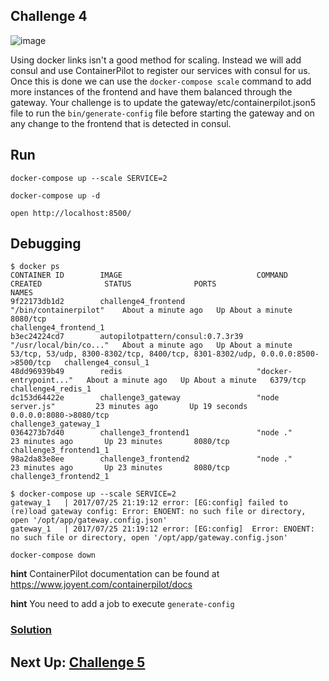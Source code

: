 ## Challenge 4

![image](../images/challenge4.png)

Using docker links isn't a good method for scaling. Instead we will add consul and use ContainerPilot to register our services with consul for us. Once this is done we can use the `docker-compose scale` command to add more instances of the frontend and have them balanced through the gateway. Your challenge is to update the gateway/etc/containerpilot.json5 file to run the `bin/generate-config` file before starting the gateway and on any change to the frontend that is detected in consul.

## Run

`docker-compose up --scale SERVICE=2`

`docker-compose up -d`



`open http://localhost:8500/`

## Debugging

```
$ docker ps
CONTAINER ID        IMAGE                              COMMAND                  CREATED              STATUS              PORTS                                                                            NAMES
9f22173db1d2        challenge4_frontend                "/bin/containerpilot"    About a minute ago   Up About a minute   8080/tcp                                                                         challenge4_frontend_1
b3ec24224cd7        autopilotpattern/consul:0.7.3r39   "/usr/local/bin/co..."   About a minute ago   Up About a minute   53/tcp, 53/udp, 8300-8302/tcp, 8400/tcp, 8301-8302/udp, 0.0.0.0:8500->8500/tcp   challenge4_consul_1
48dd96939b49        redis                              "docker-entrypoint..."   About a minute ago   Up About a minute   6379/tcp                                                                         challenge4_redis_1
dc153d64422e        challenge3_gateway                 "node server.js"         23 minutes ago       Up 19 seconds       0.0.0.0:8080->8080/tcp                                                           challenge3_gateway_1
0364273b7d40        challenge3_frontend1               "node ."                 23 minutes ago       Up 23 minutes       8080/tcp                                                                         challenge3_frontend1_1
98a2da83e8ee        challenge3_frontend2               "node ."                 23 minutes ago       Up 23 minutes       8080/tcp                                                                         challenge3_frontend2_1
```


```
$ docker-compose up --scale SERVICE=2
gateway_1   | 2017/07/25 21:19:12 error: [EG:config] failed to (re)load gateway config: Error: ENOENT: no such file or directory, open '/opt/app/gateway.config.json'
gateway_1   | 2017/07/25 21:19:12 error: [EG:config]  Error: ENOENT: no such file or directory, open '/opt/app/gateway.config.json'
```


```
docker-compose down
```

__hint__ ContainerPilot documentation can be found at https://www.joyent.com/containerpilot/docs

__hint__ You need to add a job to execute `generate-config`

### [Solution](./SOLUTION.md)

## Next Up: [Challenge 5](../challenge5/README.md)
